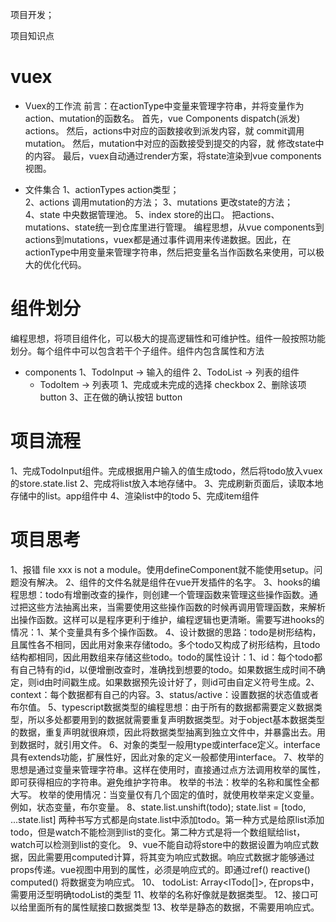 项目开发；

项目知识点
# vuex
  - Vuex的工作流
    前言：在actionType中变量来管理字符串，并将变量作为action、mutation的函数名。
    首先，vue Components dispatch(派发) actions。
    然后，actions中对应的函数接收到派发内容，就 commit调用 mutation。
    然后，mutation中对应的函数接受到提交的内容，就 修改state中的内容。
    最后，vuex自动通过render方案，将state渲染到vue components视图。

  - 文件集合
    1、actionTypes action类型；  
    2、actions 调用mutation的方法； 
    3、mutations 更改state的方法；          
    4、state 中央数据管理池。 
    5、index  store的出口。 把actions、mutations、state统一到仓库里进行管理。
    编程思想，从vue components到actions到mutations，vuex都是通过事件调用来传递数据。因此，在actionType中用变量来管理字符串，然后把变量名当作函数名来使用，可以极大的优化代码。


# 组件划分
  编程思想，将项目组件化，可以极大的提高逻辑性和可维护性。组件一般按照功能划分。每个组件中可以包含若干个子组件。组件内包含属性和方法
  - components
    1、TodoInput -> 输入的组件
    2、TodoList -> 列表的组件
      - TodoItem -> 列表项
        1、完成或未完成的选择 checkbox
        2、删除该项     button
        3、正在做的确认按钮  button

# 项目流程
  1、完成TodoInput组件。完成根据用户输入的值生成todo，然后将todo放入vuex的store.state.list
  2、完成将list放入本地存储中。
  3、完成刷新页面后，读取本地存储中的list。app组件中
  4、渲染list中的todo
  5、完成item组件

# 项目思考
  1、报错 file xxx is not a module。使用defineComponent就不能使用setup。问题没有解决。
  2、组件的文件名就是组件在vue开发插件的名字。
  3、hooks的编程思想：todo有增删改查的操作，则创建一个管理函数来管理这些操作函数。通过把这些方法抽离出来，当需要使用这些操作函数的时候再调用管理函数，来解析出操作函数。这样可以是程序更利于维护，编程逻辑也更清晰。需要写进hooks的情况：1、某个变量具有多个操作函数。
  4、设计数据的思路：todo是树形结构，且属性各不相同，因此用对象来存储todo。多个todo又构成了树形结构，且todo结构都相同，因此用数组来存储这些todo。todo的属性设计：1、id：每个todo都有自己特有的id，以便增删改查时，准确找到想要的todo。如果数据生成时间不确定，则id由时间戳生成。如果数据预先设计好了，则id可由自定义符号生成。2、context：每个数据都有自己的内容。3、status/active：设置数据的状态值或者布尔值。
  5、typescript数据类型的编程思想：由于所有的数据都需要定义数据类型，所以多处都要用到的数据就需要重复声明数据类型。对于object基本数据类型的数据，重复声明就很麻烦，因此将数据类型抽离到独立文件中，并暴露出去。用到数据时，就引用文件。
  6、对象的类型一般用type或interface定义。interface具有extends功能，扩展性好，因此对象的定义一般都使用interface。
  7、枚举的思想是通过变量来管理字符串。这样在使用时，直接通过点方法调用枚举的属性，即可获得相应的字符串。避免维护字符串。
    枚举的书法：枚举的名称和属性全都大写。
    枚举的使用情况：当变量仅有几个固定的值时，就使用枚举来定义变量。例如，状态变量，布尔变量。
  8、state.list.unshift(todo);  state.list = [todo, ...state.list] 两种书写方式都是向state.list中添加todo。第一种方式是给原list添加todo，但是watch不能检测到list的变化。第二种方式是将一个数组赋给list，watch可以检测到list的变化。
  9、vue不能自动将store中的数据设置为响应式数据，因此需要用computed计算，将其变为响应式数据。响应式数据才能够通过props传递。vue视图中用到的属性，必须是响应式的。即通过ref() reactive() computed() 将数据变为响应式。
  10、 todoList: Array<ITodo[]>, 在props中，需要用泛型明确todoList的类型
  11、枚举的名称好像就是数据类型。
  12、接口可以给里面所有的属性赋接口数据类型
  13、枚举是静态的数据，不需要用响应式。